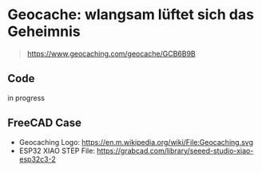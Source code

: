 # Geocache: wlangsam lüftet sich das Geheimnis 

> https://www.geocaching.com/geocache/GCB6B9B

## Code
in progress

## FreeCAD Case
- Geocaching Logo: https://en.m.wikipedia.org/wiki/File:Geocaching.svg
- ESP32 XIAO STEP File: https://grabcad.com/library/seeed-studio-xiao-esp32c3-2
